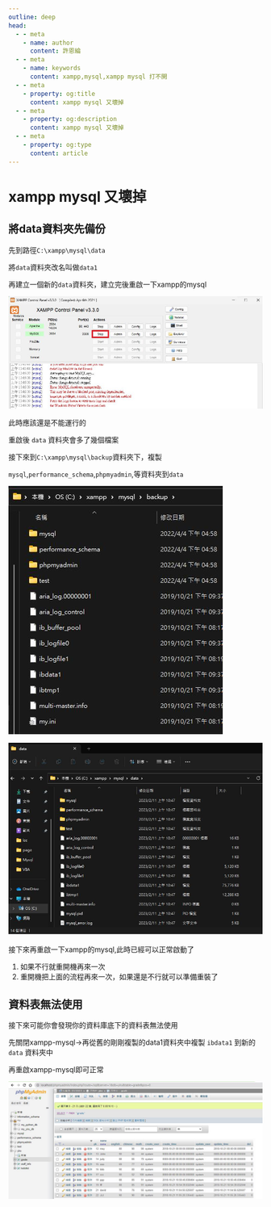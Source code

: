 ```yaml
---
outline: deep
head:
  - - meta
    - name: author
      content: 許恩綸
  - - meta
    - name: keywords
      content: xampp,mysql,xampp mysql 打不開
  - - meta
    - property: og:title
      content: xampp mysql 又壞掉
  - - meta
    - property: og:description
      content: xampp mysql 又壞掉
  - - meta
    - property: og:type
      content: article
---
```


# xampp mysql 又壞掉
## 將data資料夾先備份
先到路徑`C:\xampp\mysql\data`

將`data`資料夾改名叫做`data1`

再建立一個新的`data`資料夾，建立完後重啟一下xampp的mysql

![1676084429.jpg](../assets/xampp-mysql-err/1676084429.jpg)

此時應該還是不能運行的

重啟後 `data` 資料夾會多了幾個檔案

接下來到`C:\xampp\mysql\backup`資料夾下，複製

`mysql`,`performance_schema`,`phpmyadmin`,等資料夾到`data`

![1676084583.jpg](../assets/xampp-mysql-err/1676084583.jpg)

![1676084727.jpg](../assets/xampp-mysql-err/1676084727.jpg)

接下來再重啟一下xampp的mysql,此時已經可以正常啟動了

1. 如果不行就重開機再來一次
2. 重開機把上面的流程再來一次，如果還是不行就可以準備重裝了

## 資料表無法使用

接下來可能你會發現你的資料庫底下的資料表無法使用

先關閉xampp-mysql→再從舊的剛剛複製的data1資料夾中複製 `ibdata1` 到新的 `data` 資料夾中

再重啟xampp-mysql即可正常

![1676085854.jpg](../assets/xampp-mysql-err/1676085854.jpg)
